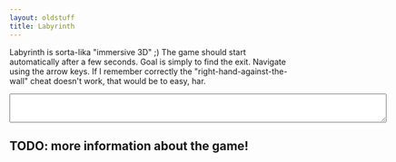 ```yaml
---
layout: oldstuff
title: Labyrinth
---
```


Labyrinth is sorta-lika "immersive 3D" ;) The game should start automatically after a few seconds. Goal is simply to find the exit. Navigate using the arrow keys. If I remember correctly the "right-hand-against-the-wall" cheat doesn't work, that would be to easy, har.

<div class="emscripten_border">
    <canvas class="emscripten" id="canvas" width="640" height="512" oncontextmenu="event.preventDefault()"></canvas>
</div>
<textarea class="emscripten" id="output" rows="3" cols="80" > </textarea>
<script type='text/javascript' src='messloader.js'> </script>

## TODO: more information about the game!
